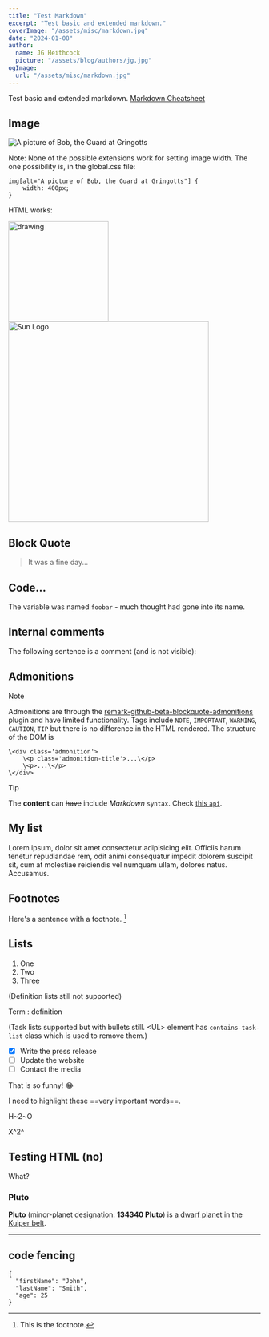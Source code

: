 ```yaml
---
title: "Test Markdown"
excerpt: "Test basic and extended markdown."
coverImage: "/assets/misc/markdown.jpg"
date: "2024-01-08"
author:
  name: JG Heithcock
  picture: "/assets/blog/authors/jg.jpg"
ogImage:
  url: "/assets/misc/markdown.jpg"
---
```


Test basic and extended markdown. [Markdown Cheatsheet](https://www.markdownguide.org/cheat-sheet/)

## Image

![A picture of Bob, the Guard at Gringotts](/images/bob-the-guard.jpeg)

Note: None of the possible extensions work for setting image width. The one possibility is, in the global.css file:

```
img[alt="A picture of Bob, the Guard at Gringotts"] {
    width: 400px;
}
```

HTML works:

<img src="/images/bob-the-guard.jpeg" alt="drawing" width="200"/>

<img src="/images/ink-cloud-trans.png" alt="Sun Logo" width="400" />

## Block Quote

> It was a fine day...

## Code...

The variable was named `foobar` - much thought had gone into its name.

## Internal comments

The following sentence is a comment (and is not visible):

[This is an internal comment]: #

## Admonitions

> [!NOTE]
> Admonitions are through the
> [remark-github-beta-blockquote-admonitions](https://www.npmjs.com/package/remark-github-beta-blockquote-admonitions)
> plugin and have limited functionality.
> Tags include `NOTE`, `IMPORTANT`, `WARNING`, `CAUTION`, `TIP` but there is no difference in the HTML rendered.
> The structure of the DOM is
>
> ```
> \<div class='admonition'>
>     \<p class='admonition-title'>...\</p>
>     \<p>...\</p>
> \</div>
> ```

> [!TIP]
> The **content** can ~~have~~ include _Markdown_ `syntax`. Check [this `api`](#).

## My list

Lorem ipsum, dolor sit amet consectetur adipisicing elit. Officiis harum tenetur repudiandae rem, odit animi consequatur impedit dolorem suscipit sit, cum at molestiae reiciendis vel numquam ullam, dolores natus. Accusamus.

## Footnotes

Here's a sentence with a footnote. [^1]

## Lists

1. One
2. Two
3. Three

(Definition lists still not supported)

Term
: definition

(Task lists supported but with bullets still. \<UL> element has `contains-task-list` class which is used to remove them.)

- [x] Write the press release
- [ ] Update the website
- [ ] Contact the media

That is so funny! :joy:

I need to highlight these ==very important words==.

H~2~O

X^2^

## Testing HTML (no)

<span class="Test">What?</span>

### Pluto

**Pluto** (minor-planet designation: **134340 Pluto**) is a
[dwarf planet](https://en.wikipedia.org/wiki/Dwarf_planet) in the
[Kuiper belt](https://en.wikipedia.org/wiki/Kuiper_belt).

[^1]: This is the footnote.

---

## code fencing

```
{
  "firstName": "John",
  "lastName": "Smith",
  "age": 25
}
```
